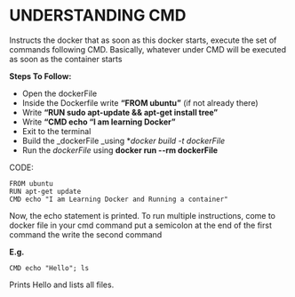 # UNDERSTANDING CMD

Instructs the docker that as soon as this docker starts, execute the set of  commands following CMD. Basically, whatever under CMD will be executed as soon as the container starts


**Steps To Follow:**



*   Open the dockerFile
*   Inside the Dockerfile write **“FROM ubuntu”** (if not already there)
*   Write **“RUN sudo apt-update && apt-get install tree”**
*   Write **“CMD echo “I am learning Docker”**
*   Exit to the terminal 
*   Build the _dockerFile _using **docker build -t dockerFile*
*   Run the <em>dockerFile</em> using <strong>docker run --rm dockerFile</strong>

CODE: 

```
FROM ubuntu
RUN apt-get update
CMD echo "I am Learning Docker and Running a container"
```


Now, the echo statement is printed.  To run multiple instructions, come to docker file in your cmd command put a semicolon at the end of the first command the write the second command 

**E.g.**

```
CMD echo "Hello"; ls
```


Prints Hello and lists all files.

